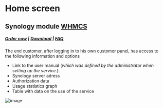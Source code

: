 # Home screen

## Synology module **[WHMCS](https://puqcloud.com/link.php?id=77)** 

#####  [Order now](https://puqcloud.com/index.php?rp=/store/whmcs-module-synology) | [Download](https://download.puqcloud.com/WHMCS/servers/PUQ_WHMCS-Synology/) | [FAQ](https://faq.puqcloud.com/)

The end customer, after logging in to his own customer panel, has access to the following information and options

- Link to the user manual (*which was defined by the administrator when setting up the service.*).
- Synology server adress
- Authorization data
- Usage statistics graph
- Table with data on the use of the service

![image](https://user-images.githubusercontent.com/81689153/223089720-09361d13-41cb-44ef-8566-a17de82e42b1.png)
